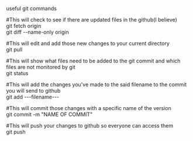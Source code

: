 useful git commands

#This will check to see if there are updated files in the github(I believe)  
git fetch origin  
git diff --name-only origin

#This will edit and add those new changes to your current directory  
git pull

#This will show what files need to be added to the git commit and which files are not monitored by git  
git status

#This will add the changes you've made to the said filename to the commit you will send to github  
git add ---filename---

#This will commit those changes with a specific name of the version  
git commit -m "NAME OF COMMIT"

#This will push your changes to github so everyone can access them  
git push
